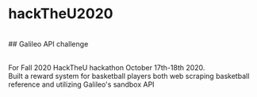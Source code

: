 # hackTheU2020
<br>
## Galileo API challenge
<br>
<br>

For Fall 2020 HackTheU hackathon October 17th-18th 2020. 
<br>
Built a reward system for basketball players both web scraping basketball reference and utilizing Galileo's  sandbox API
